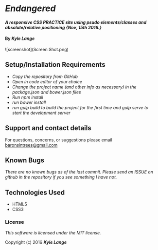 # _Endangered_

#### _A responsive CSS PRACTICE site using psudo elements/classes and absolute/relative positioning {Nov, 15th 2016.}_


#### By _**Kyle Lange**_

![screenshot](Screen Shot.png)

## Setup/Installation Requirements

* _Copy the repository from GitHub_
* _Open in code editor of your choice_
* _Change the project name (and other info as necessary) in the package.json and bower.json files_
* _Run npm install_
* _run bower install_
* _run gulp build to build the project for the first time and gulp serve to start the development server_

## Support and contact details

For questions, concerns, or suggestions please email baronsintrees@gmail.com


## Known Bugs

_There are no known bugs as of the last commit. Please send an ISSUE on github in the repository if you see something I have not._


## Technologies Used

  * HTML5
  * CSS3

### License

*This software is licensed under the MIT license.*

Copyright (c) 2016 **_Kyle Lange_**
